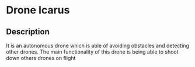 # Drone Icarus
## Description
It is an autonomous drone which is able of avoiding obstacles and detecting other drones. The main functionality of this drone is being able to shoot down others drones on flight
